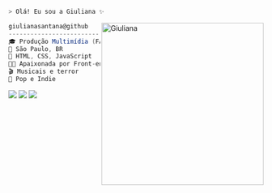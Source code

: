 ```zsh
> Olá! Eu sou a Giuliana ✨
```

<img align="right" src="https://github.com/giulianasantana/giulianasantana/assets/133705620/e9906cee-397d-47d1-9d7b-9c4d6d2c78f0" alt="Giuliana" width="320" /> 

```csharp
giulianasantana@github
-----------------------------------
🎓 Produção Multimídia (FAPCOM)
📌 São Paulo, BR 
🌱 HTML, CSS, JavaScript
👩‍💻 Apaixonada por Front-end
🎬 Musicais e terror
🎵 Pop e Indie

```

<a href="mailto:giulianasantanas@hotmail.com"><img src="https://img.shields.io/badge/-Gmail-EA4335?style=for-the-badge&logo=gmail&logoColor=white" target="_blank"></a>
<a href="https://www.linkedin.com/in/giulianasantana" target="_blank"><img src="https://img.shields.io/badge/-LinkedIn-4285F4?style=for-the-badge&logo=linkedin&logoColor=white" target="_blank"></a> 
<a href="https://github.com/giulianasantana"><img src="https://img.shields.io/badge/GitHub-CD6799?style=for-the-badge&logo=github&logoColor=white" target="_blank"></a>
